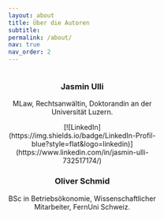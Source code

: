 ```yaml
---
layout: about
title: Über die Autoren
subtitle:  
permalink: /about/
nav: true
nav_order: 2
---
```


<div style="display: flex; flex-wrap: wrap; gap: 40px; align-items: flex-start;">

<!-- Person 1: Jasmin Ulli -->
<div style="text-align: center; max-width: 300px;">
  <image: Portraitbild_Ulli_Jasmin_2.png alt="Jasmin Ulli" style="width: 100%; border-radius: 10px;">
  <h3>Jasmin Ulli</h3>
  <p>MLaw, Rechtsanwältin, Doktorandin an der Universität Luzern.</p>
  [![LinkedIn](https://img.shields.io/badge/LinkedIn-Profil-blue?style=flat&logo=linkedin)](https://www.linkedin.com/in/jasmin-ulli-732517174/)
 
<!-- Person 2: Oliver Schmid -->
<div style="text-align: center; max-width: 300px;">
  <image: Portrait_OSchmid.png alt="Oliver Schmid" style="width: 100%; border-radius: 10px;">
  <h3>Oliver Schmid</h3>
  <p>BSc in Betriebsökonomie, Wissenschaftlicher Mitarbeiter, FernUni Schweiz.</p>

</div>

</div>

